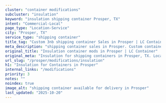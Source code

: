 ```yaml
---
cluster: "container modifications"
subcluster: "insulation"
keyword: "insulation shipping container Prosper, TX"
intent: "Commercial-Local"
page_type: "Location-Service"
city: "Prosper, TX"
service_type: "shipping container"
title_tag: "Custom 3nb shipping container Sales in Prosper | LC Container"
meta_description: "shipping container sales in Prosper. Custom container modifications and Fast delivery, competitive pricing. Serving modifications area. Quote ID: 46A. Call (214) 524-4168 for your free quote today."
original_title: "Insulation container mods in Prosper | LC Container"
original_meta: "Insulation for shipping containers in Prosper, TX. Local fabrication & pro install. LC Container — Since 2003. Get a quote."
url_slug: "/prosper/modifications/insulation"
h1: "Insulation for Containers in Prosper"
internal_links: "/modifications"
priority: 3
notes: ""
noindex: true
image_alt: "shipping container available for delivery in Prosper"
last_updated: "2025-10-20"
---
```


<!-- TODO: Add unique city/inventory copy, images, and internal links here. -->
